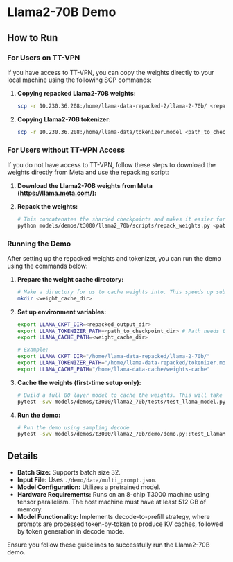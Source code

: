 # Llama2-70B Demo

## How to Run

### For Users on TT-VPN

If you have access to TT-VPN, you can copy the weights directly to your local machine using the following SCP commands:

1. **Copying repacked Llama2-70B weights:**
    ```bash
    scp -r 10.230.36.208:/home/llama-data-repacked-2/llama-2-70b/ <repacked_output_dir>
    ```

2. **Copying Llama2-70B tokenizer:**
    ```bash
    scp -r 10.230.36.208:/home/llama-data/tokenizer.model <path_to_checkpoint_dir>
    ```

### For Users without TT-VPN Access

If you do not have access to TT-VPN, follow these steps to download the weights directly from Meta and use the repacking script:

1. **Download the Llama2-70B weights from Meta (https://llama.meta.com/):**

2. **Repack the weights:**
    ```bash
    # This concatenates the sharded checkpoints and makes it easier for us to load.
    python models/demos/t3000/llama2_70b/scripts/repack_weights.py <path_to_checkpoint_dir> <repacked_output_dir>
    ```

### Running the Demo

After setting up the repacked weights and tokenizer, you can run the demo using the commands below:

1. **Prepare the weight cache directory:**
    ```bash
    # Make a directory for us to cache weights into. This speeds up subsequent runs.
    mkdir <weight_cache_dir>
    ```

2. **Set up environment variables:**
    ```bash
    export LLAMA_CKPT_DIR=<repacked_output_dir>
    export LLAMA_TOKENIZER_PATH=<path_to_checkpoint_dir> # Path needs to include the tokenizer.model file
    export LLAMA_CACHE_PATH=<weight_cache_dir>

    # Example:
    export LLAMA_CKPT_DIR="/home/llama-data-repacked/llama-2-70b/"
    export LLAMA_TOKENIZER_PATH="/home/llama-data-repacked/tokenizer.model"
    export LLAMA_CACHE_PATH="/home/llama-data-cache/weights-cache"
    ```

3. **Cache the weights (first-time setup only):**
    ```bash
    # Build a full 80 layer model to cache the weights. This will take some time.
    pytest -svv models/demos/t3000/llama2_70b/tests/test_llama_model.py::test_LlamaModel_inference[decode-8chip-T3000-80L]
    ```

4. **Run the demo:**
    ```bash
    # Run the demo using sampling decode
    pytest -svv models/demos/t3000/llama2_70b/demo/demo.py::test_LlamaModel_demo[sampling-tt-70b-T3000-80L-decode_only]
    ```

## Details

- **Batch Size:** Supports batch size 32.
- **Input File:** Uses `./demo/data/multi_prompt.json`.
- **Model Configuration:** Utilizes a pretrained model.
- **Hardware Requirements:** Runs on an 8-chip T3000 machine using tensor parallelism. The host machine must have at least 512 GB of memory.
- **Model Functionality:** Implements decode-to-prefill strategy, where prompts are processed token-by-token to produce KV caches, followed by token generation in decode mode.

Ensure you follow these guidelines to successfully run the Llama2-70B demo.
